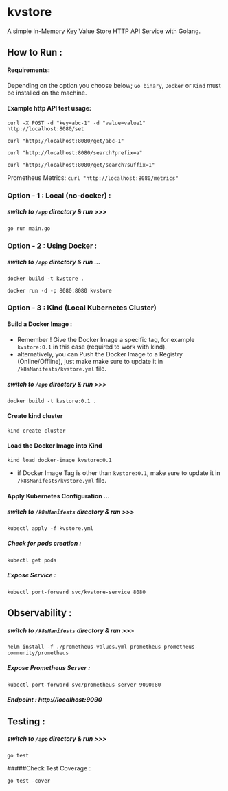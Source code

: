 # kvstore
 A simple In-Memory Key Value Store HTTP API Service with Golang.

## How to Run :

#### Requirements: 
Depending on the option you choose below; `Go binary`, `Docker` or `Kind` must be installed on the machine.

#### Example http API test usage:

`curl -X POST -d "key=abc-1" -d "value=value1" http://localhost:8080/set`

`curl "http://localhost:8080/get/abc-1"`

`curl "http://localhost:8080/search?prefix=a"`

`curl "http://localhost:8080/get/search?suffix=1"`

Prometheus Metrics: `curl "http://localhost:8080/metrics"`

### Option - 1 : Local (no-docker) : 

##### switch to `/app` directory & run >>>
```
go run main.go
```
### Option - 2 : Using Docker :

##### switch to `/app` directory & run ...
```
docker build -t kvstore .
```
```
docker run -d -p 8080:8080 kvstore
```

### Option - 3 : Kind (Local Kubernetes Cluster)

#### Build a Docker Image : 
- Remember ! Give the Docker Image a specific tag, for example `kvstore:0.1` in this case (required to work with kind).
- alternatively, you can Push the Docker Image to a Registry (Online/Offline), just make make sure to update it in `/k8sManifests/kvstore.yml` file.
##### switch to `/app` directory & run >>>
```
docker build -t kvstore:0.1 .
```
#### Create kind cluster
```
kind create cluster
```
#### Load the Docker Image into Kind
```
kind load docker-image kvstore:0.1
```
- if Docker Image Tag is other than `kvstore:0.1`, make sure to update it in `/k8sManifests/kvstore.yml` file.
  
#### Apply Kubernetes Configuration ...


##### switch to `/k8sManifests` directory & run >>>
```
kubectl apply -f kvstore.yml
```
##### Check for pods creation : 
```
kubectl get pods
```

##### Expose Service :
```
kubectl port-forward svc/kvstore-service 8080
```

## Observability :

##### switch to `/k8sManifests` directory & run >>>
```
helm install -f ./prometheus-values.yml prometheus prometheus-community/prometheus
```
##### Expose Prometheus Server : 
```
kubectl port-forward svc/prometheus-server 9090:80
```

##### Endpoint : http://localhost:9090

## Testing :

##### switch to `/app` directory & run >>>
```
go test
```
#####Check Test Coverage : 
```
go test -cover


```
